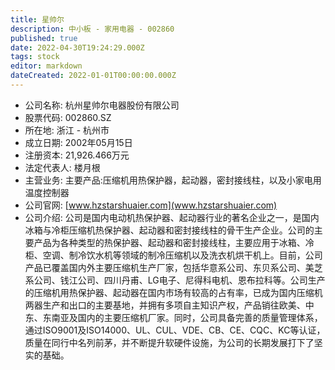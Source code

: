 ```yaml
---
title: 星帅尔
description: 中小板 - 家用电器 - 002860
published: true
date: 2022-04-30T19:24:29.000Z
tags: stock
editor: markdown
dateCreated: 2022-01-01T00:00:00.000Z
---
```


- 公司名称: 杭州星帅尔电器股份有限公司
- 股票代码: 002860.SZ
- 所在地: 浙江 - 杭州市
- 成立日期: 2002年05月15日
- 注册资本: 21,926.466万元
- 法定代表人: 楼月根
- 主营业务: 主要产品:压缩机用热保护器，起动器，密封接线柱，以及小家电用温度控制器
- 公司官网: [www.hzstarshuaier.com](www.hzstarshuaier.com)
- 公司介绍: 公司是国内电动机热保护器、起动器行业的著名企业之一，是国内冰箱与冷柜压缩机热保护器、起动器和密封接线柱的骨干生产企业。公司的主要产品为各种类型的热保护器、起动器和密封接线柱，主要应用于冰箱、冷柜、空调、制冷饮水机等领域的制冷压缩机以及洗衣机烘干机上。目前，公司产品已覆盖国内外主要压缩机生产厂家，包括华意系公司、东贝系公司、美芝系公司、钱江公司、四川丹甫、LG电子、尼得科电机、恩布拉科等。公司生产的压缩机用热保护器、起动器在国内市场有较高的占有率，已成为国内压缩机两器生产和出口的主要基地，并拥有多项自主知识产权，产品销往欧美、中东、东南亚及国内的主要压缩机厂家。同时，公司具备完善的质量管理体系，通过ISO9001及ISO14000、UL、CUL、VDE、CB、CE、CQC、KC等认证，质量在同行中名列前茅，并不断提升软硬件设施，为公司的长期发展打下了坚实的基础。


